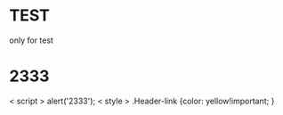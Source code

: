 # TEST
only for test
<h1>2333</h1>
<script>alert('2333');</script>
< script > alert('2333');</script>
<style>.Header-link {color: yellow!important;}</style>
< style > .Header-link {color: yellow!important; } </style>
